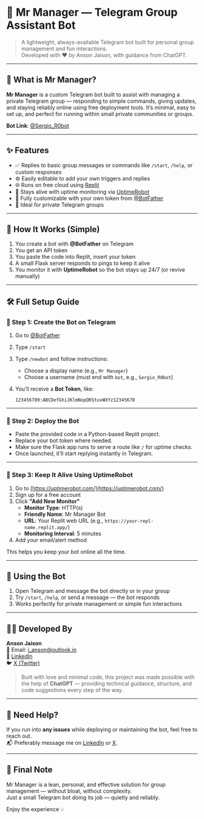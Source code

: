 # 🤖 Mr Manager — Telegram Group Assistant Bot

> A lightweight, always-available Telegram bot built for personal group management and fun interactions.  
> Developed with ❤️ by Anson Jaison, with guidance from ChatGPT.

---

## 📌 What is Mr Manager?

**Mr Manager** is a custom Telegram bot built to assist with managing a private Telegram group — responding to simple commands, giving updates, and staying reliably online using free deployment tools. It’s minimal, easy to set up, and perfect for running within small private communities or groups.

**Bot Link**: [@Sergio_R0bot](https://t.me/Sergio_R0bot)

---

## ✨ Features

- ✅ Replies to basic group messages or commands like `/start`, `/help`, or custom responses
- ⚙️ Easily editable to add your own triggers and replies
- 🌐 Runs on free cloud using [Replit](https://replit.com/)
- 🔄 Stays alive with uptime monitoring via [UptimeRobot](https://uptimerobot.com/)
- 🔐 Fully customizable with your own token from [@BotFather](https://t.me/BotFather)
- 🚀 Ideal for private Telegram groups

---

## 🧠 How It Works (Simple)

1. You create a bot with **@BotFather** on Telegram
2. You get an API token
3. You paste the code into Replit, insert your token
4. A small Flask server responds to pings to keep it alive
5. You monitor it with **UptimeRobot** so the bot stays up 24/7 (or revive manually)

---

## 🛠️ Full Setup Guide

### 🔸 Step 1: Create the Bot on Telegram

1. Go to [@BotFather](https://t.me/BotFather)
2. Type `/start`
3. Type `/newbot` and follow instructions:
   - Choose a display name (e.g., `Mr Manager`)
   - Choose a username (must end with `bot`, e.g., `Sergio_R0bot`)
4. You’ll receive a **Bot Token**, like:

   ```
   123456789:ABCDefGhiJKlmNopQRStuvWXYz12345678
   ```

---

### 🔸 Step 2: Deploy the Bot

- Paste the provided code in a Python-based Replit project.
- Replace your bot token where needed.
- Make sure the Flask app runs to serve a route like `/` for uptime checks.
- Once launched, it’ll start replying instantly in Telegram.

---

### 🔸 Step 3: Keep It Alive Using UptimeRobot

1. Go to [https://uptimerobot.com/](https://uptimerobot.com/)
2. Sign up for a free account
3. Click **"Add New Monitor"**
   - **Monitor Type**: HTTP(s)
   - **Friendly Name**: Mr Manager Bot
   - **URL**: Your Replit web URL (e.g., `https://your-repl-name.replit.app/`)
   - **Monitoring Interval**: 5 minutes
4. Add your email/alert method

This helps you keep your bot online all the time.

---

## 🧪 Using the Bot

1. Open Telegram and message the bot directly or in your group
2. Try `/start`, `/help`, or send a message — the bot responds
3. Works perfectly for private management or simple fun interactions

---

## 👨‍💻 Developed By

**Anson Jaison**  
📧 Email: [i_anson@outlook.in](mailto:i_anson@outlook.in)  
🔗 [LinkedIn](https://in.linkedin.com/in/anson-jaison)  
🐦 [X (Twitter)](https://twitter.com/i_ansonjaison)

> Built with love and minimal code, this project was made possible with the help of **ChatGPT** — providing technical guidance, structure, and code suggestions every step of the way.

---

## 💬 Need Help?

If you run into **any issues** while deploying or maintaining the bot, feel free to reach out.  
📬 Preferably message me on [LinkedIn](https://in.linkedin.com/in/anson-jaison) or [X](https://twitter.com/i_ansonjaison).

---

## 🙌 Final Note

Mr Manager is a lean, personal, and effective solution for group management — without bloat, without complexity.  
Just a small Telegram bot doing its job — quietly and reliably.

Enjoy the experience 💡
